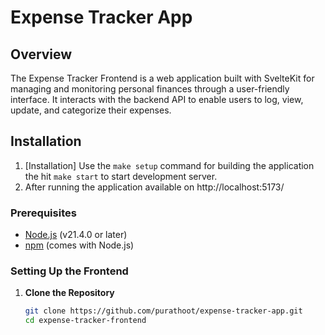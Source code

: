 # Expense Tracker App

## Overview

The Expense Tracker Frontend is a web application built with SvelteKit for managing and monitoring personal finances through a user-friendly interface. It interacts with the backend API to enable users to log, view, update, and categorize their expenses.

## Installation

1. [Installation] Use the `make setup` command for building the application the hit `make start`  to start development server.
2. After running the application  available on http://localhost:5173/


### Prerequisites

- [Node.js](https://nodejs.org/) (v21.4.0 or later)
- [npm](https://www.npmjs.com/) (comes with Node.js)


### Setting Up the Frontend

1. **Clone the Repository**

   ```bash
   git clone https://github.com/purathoot/expense-tracker-app.git
   cd expense-tracker-frontend
